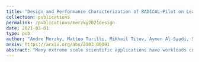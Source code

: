 ```yaml
---
title: "Design and Performance Characterization of RADICAL-Pilot on Leadership-class Platforms"
collection: publications
permalink: /publications/merzky2021design
date: 2021-03-01
type: pub
author: "Andre Merzky, Matteo Turilli, Mikhail Titov, Aymen Al-Saadi, Shantenu Jha"
arxiv: https://arxiv.org/abs/2103.00091
abstract: "Many extreme scale scientific applications have workloads comprised of a large number of individual high-performance tasks. The Pilot abstraction decouples workload specification, resource management, and task execution via job placeholders and late-binding. As such, suitable implementations of the Pilot abstraction can support the collective execution of large number of tasks on supercomputers. We introduce RADICAL-Pilot (RP) as a portable, modular and extensible Pilot enabled runtime system. We describe RP's design, architecture and implementation. We characterize its performance and show its ability to scalably execute workloads comprised of tens of thousands heterogeneous tasks on DOE and NSF leadership-class HPC platforms. Specifically, we investigate RP's weak/strong scaling with CPU/GPU, single/multi core, (non)MPI tasks and python functions when using most of ORNL Summit and TACC Frontera. RADICAL-Pilot can be used stand-alone, as well as the runtime for third-party workflow systems."
---
```

